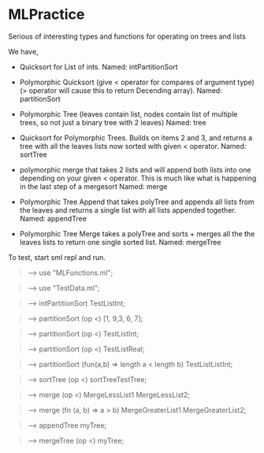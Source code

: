 MLPractice
==========

Serious of interesting types and functions for operating on trees and lists

We have,

- Quicksort for List of ints. 
Named: intPartitionSort

- Polymorphic Quicksort (give < operator for compares of argument type) (> operator will cause this to return Decending array). 
Named: partitionSort

- Polymorphic Tree (leaves contain list, nodes contain list of multiple trees, so not just a binary tree with 2 leaves) 
Named: tree

- Quicksort for Polymorphic Trees.  Builds on items 2 and 3, and returns a tree with all the leaves lists now sorted with given < operator.
Named: sortTree

- polymorphic merge that takes 2 lists and will append both lists into one depending on your given < operator.  This is much like what is happening in the last step of a mergesort
Named: merge

- Polymorphic Tree Append that takes polyTree and appends all lists from the leaves and returns a single list with all lists appended together.
Named: appendTree

- Polymorphic Tree Merge takes a polyTree and sorts + merges all the the leaves lists to return one single sorted list.
Named: mergeTree

To test, start sml repl and run.

> --> use "MLFunctions.ml";

> --> use "TestData.ml";

> --> intPartitionSort TestListInt;

> --> partitionSort (op <) [1, 9,3, 6, 7];

> --> partitionSort (op <) TestListInt;

> --> partitionSort (op <) TestListReal;

> --> partitionSort (fun(a,b) => length a < length b) TestListListInt;

> --> sortTree (op <) sortTreeTestTree;

> --> merge (op <) MergeLessList1 MergeLessList2;

> --> merge (fn (a, b) => a > b) MergeGreaterList1 MergeGreaterList2;

> --> appendTree myTree;

> --> mergeTree (op <) myTree;
